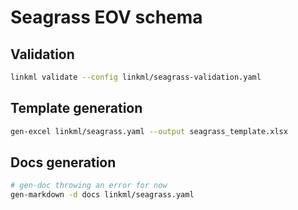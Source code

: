 # Seagrass EOV schema
## Validation

```bash
linkml validate --config linkml/seagrass-validation.yaml
```

## Template generation

```bash
gen-excel linkml/seagrass.yaml --output seagrass_template.xlsx
```

## Docs generation

```bash
# gen-doc throwing an error for now
gen-markdown -d docs linkml/seagrass.yaml
```

